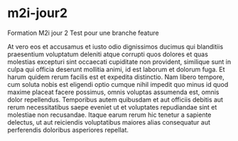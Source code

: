 # m2i-jour2
Formation M2i jour 2
Test pour une branche feature

At vero eos et accusamus et iusto odio dignissimos
 ducimus qui blanditiis praesentium voluptatum deleniti
 atque corrupti quos dolores et quas molestias excepturi
 sint occaecati cupiditate non provident, similique sunt
 in culpa qui officia deserunt mollitia animi, id est laborum 
 et dolorum fuga. Et harum quidem rerum facilis est et expedita 
 distinctio. Nam libero tempore, cum soluta nobis est eligendi optio 
 cumque nihil impedit quo minus id quod maxime placeat facere possimus,
 omnis voluptas assumenda est, omnis dolor repellendus. Temporibus autem 
 quibusdam et aut officiis debitis aut rerum necessitatibus saepe eveniet 
 ut et voluptates repudiandae sint et molestiae non recusandae. Itaque earum 
 rerum hic tenetur a sapiente delectus, ut aut reiciendis voluptatibus maiores 
 alias consequatur aut perferendis doloribus asperiores repellat.